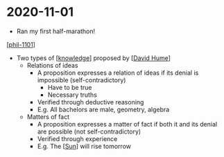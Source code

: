 # 2020-11-01

- Ran my first half-marathon!

[[phil-1101]]

- Two types of [[knowledge]] proposed by [[David Hume]]
  - Relations of ideas
    - A proposition expresses a relation of ideas if its denial is impossible (self-contradictory)
      - Have to be true
      - Necessary truths
    - Verified through deductive reasoning
    - E.g. All bachelors are male, geometry, algebra
  - Matters of fact
    - A proposition expresses a matter of fact if both it and its denial are possible (not self-contradictory)
    - Verified through experience
    - E.g. The [[Sun]] will rise tomorrow

[//begin]: # "Autogenerated link references for markdown compatibility"
[phil-1101]: phil-1101 "PHIL 1101 - Intro to Philosophy: Knowledge and Reality"
[knowledge]: knowledge "Knowledge"
[David Hume]: david-hume "David Hume"
[Sun]: sun "Sun"
[//end]: # "Autogenerated link references"